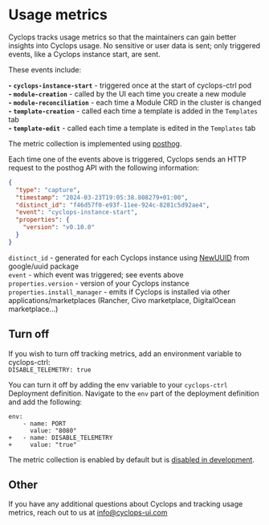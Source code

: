 # Usage metrics

Cyclops tracks usage metrics so that the maintainers can gain better insights into Cyclops usage. No sensitive or user data is sent; only triggered events, like a Cyclops instance start, are sent.

These events include:

**- `cyclops-instance-start`** - triggered once at the start of cyclops-ctrl pod  
**- `module-creation`** - called by the UI each time you create a new module  
**- `module-reconciliation`** - each time a Module CRD in the cluster is changed  
**- `template-creation`** - called each time a template is added in the `Templates` tab  
**- `template-edit`** - called each time a template is edited in the `Templates` tab


The metric collection is implemented using [posthog](https://posthog.com).

Each time one of the events above is triggered, Cyclops sends an HTTP request to the posthog API with the following information:

```json
{
  "type": "capture",
  "timestamp": "2024-03-23T19:05:38.808279+01:00",
  "distinct_id": "f46d57f0-e93f-11ee-924c-8281c5d92ae4",
  "event": "cyclops-instance-start",
  "properties": {
    "version": "v0.10.0"
  }
}
```

`distinct_id` - generated for each Cyclops instance using [NewUUID](https://pkg.go.dev/github.com/google/uuid#NewUUID) from google/uuid package  
`event` - which event was triggered; see events above  
`properties.version` - version of your Cyclops instance
`properties.install_manager` - emits if Cyclops is installed via other applications/marketplaces (Rancher, Civo marketplace, DigitalOcean marketplace...)

## Turn off

If you wish to turn off tracking metrics, add an environment variable to cyclops-ctrl:  
`DISABLE_TELEMETRY: true`

You can turn it off by adding the env variable to your `cyclops-ctrl` Deployment definition. Navigate to the `env` part of the deployment definition and add the following:

```
env:
    - name: PORT
      value: "8080"
+   - name: DISABLE_TELEMETRY
+     value: "true"
```

The metric collection is enabled by default but is [disabled in development](https://github.com/cyclops-ui/cyclops/blob/main/cyclops-ctrl/.env).

## Other

If you have any additional questions about Cyclops and tracking usage metrics, reach out to us at [info@cyclops-ui.com](mailto:info@cyclops-ui.com)
